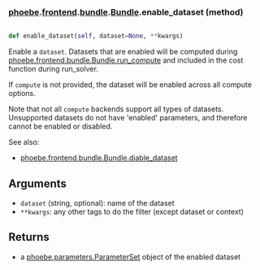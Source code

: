 ### [phoebe](phoebe.md).[frontend](phoebe.frontend.md).[bundle](phoebe.frontend.bundle.md).[Bundle](phoebe.frontend.bundle.Bundle.md).enable_dataset (method)


```py

def enable_dataset(self, dataset=None, **kwargs)

```



Enable a `dataset`.  Datasets that are enabled will be computed
during [phoebe.frontend.bundle.Bundle.run_compute](phoebe.frontend.bundle.Bundle.run_compute.md) and included in the cost function
during run_solver.

If `compute` is not provided, the dataset will be enabled across all
compute options.

Note that not all `compute` backends support all types of datasets.
Unsupported datasets do not have 'enabled' parameters, and therefore
cannot be enabled or disabled.

See also:
* [phoebe.frontend.bundle.Bundle.diable_dataset](phoebe.frontend.bundle.Bundle.diable_dataset.md)

Arguments
-----------
* `dataset` (string, optional): name of the dataset
* `**kwargs`:  any other tags to do the filter
    (except dataset or context)

Returns
---------
* a [phoebe.parameters.ParameterSet](phoebe.parameters.ParameterSet.md) object of the enabled dataset


